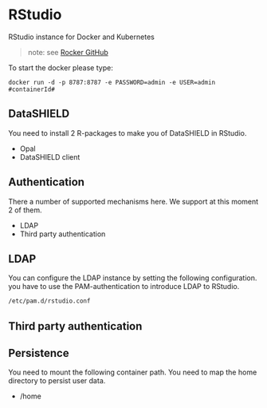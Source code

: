 # RStudio

RStudio instance for Docker and Kubernetes

> note: see [Rocker GitHub](https://github.com/rocker-org/rocker/wiki/Using-the-RStudio-image)

To start the docker please type:

```docker run -d -p 8787:8787 -e PASSWORD=admin -e USER=admin #containerId#```

## DataSHIELD
You need to install 2 R-packages to make you of DataSHIELD in RStudio.
- Opal
- DataSHIELD client

## Authentication
There a number of supported mechanisms here. We support at this moment 2 of them.
- LDAP
- Third party authentication

## LDAP
You can configure the LDAP instance by setting the following configuration. you have to use the PAM-authentication to introduce LDAP to RStudio.
```bash
/etc/pam.d/rstudio.conf
```

## Third party authentication



## Persistence
You need to mount the following container path. You need to map the home directory to persist user data.
- /home

 